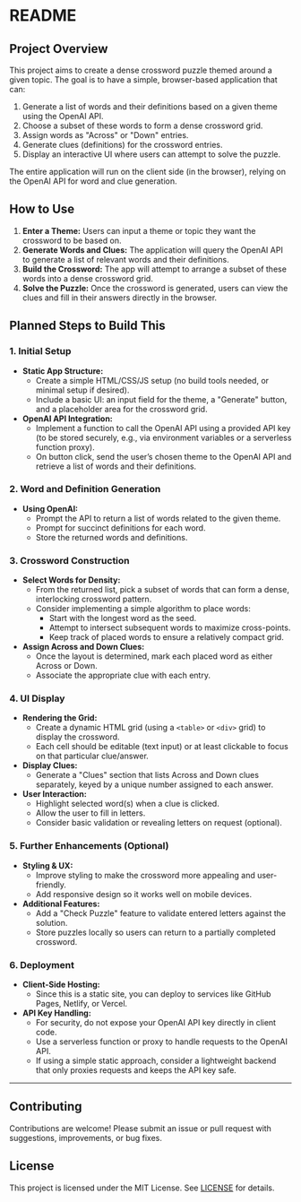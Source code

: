 # README

## Project Overview

This project aims to create a dense crossword puzzle themed around a given topic. The goal is to have a simple, browser-based application that can:

1. Generate a list of words and their definitions based on a given theme using the OpenAI API.
2. Choose a subset of these words to form a dense crossword grid.
3. Assign words as "Across" or "Down" entries.
4. Generate clues (definitions) for the crossword entries.
5. Display an interactive UI where users can attempt to solve the puzzle.

The entire application will run on the client side (in the browser), relying on the OpenAI API for word and clue generation.

## How to Use

1. **Enter a Theme:** Users can input a theme or topic they want the crossword to be based on.
2. **Generate Words and Clues:** The application will query the OpenAI API to generate a list of relevant words and their definitions.
3. **Build the Crossword:** The app will attempt to arrange a subset of these words into a dense crossword grid.
4. **Solve the Puzzle:** Once the crossword is generated, users can view the clues and fill in their answers directly in the browser.

## Planned Steps to Build This

### 1. Initial Setup

- **Static App Structure:**
  - Create a simple HTML/CSS/JS setup (no build tools needed, or minimal setup if desired).
  - Include a basic UI: an input field for the theme, a "Generate" button, and a placeholder area for the crossword grid.
- **OpenAI API Integration:**
  - Implement a function to call the OpenAI API using a provided API key (to be stored securely, e.g., via environment variables or a serverless function proxy).
  - On button click, send the user’s chosen theme to the OpenAI API and retrieve a list of words and their definitions.

### 2. Word and Definition Generation

- **Using OpenAI:**
  - Prompt the API to return a list of words related to the given theme.
  - Prompt for succinct definitions for each word.
  - Store the returned words and definitions.

### 3. Crossword Construction

- **Select Words for Density:**
  - From the returned list, pick a subset of words that can form a dense, interlocking crossword pattern.
  - Consider implementing a simple algorithm to place words:
    - Start with the longest word as the seed.
    - Attempt to intersect subsequent words to maximize cross-points.
    - Keep track of placed words to ensure a relatively compact grid.
- **Assign Across and Down Clues:**
  - Once the layout is determined, mark each placed word as either Across or Down.
  - Associate the appropriate clue with each entry.

### 4. UI Display

- **Rendering the Grid:**
  - Create a dynamic HTML grid (using a `<table>` or `<div>` grid) to display the crossword.
  - Each cell should be editable (text input) or at least clickable to focus on that particular clue/answer.
- **Display Clues:**
  - Generate a "Clues" section that lists Across and Down clues separately, keyed by a unique number assigned to each answer.
- **User Interaction:**
  - Highlight selected word(s) when a clue is clicked.
  - Allow the user to fill in letters.
  - Consider basic validation or revealing letters on request (optional).

### 5. Further Enhancements (Optional)

- **Styling & UX:**
  - Improve styling to make the crossword more appealing and user-friendly.
  - Add responsive design so it works well on mobile devices.
- **Additional Features:**
  - Add a "Check Puzzle" feature to validate entered letters against the solution.
  - Store puzzles locally so users can return to a partially completed crossword.

### 6. Deployment

- **Client-Side Hosting:**
  - Since this is a static site, you can deploy to services like GitHub Pages, Netlify, or Vercel.
- **API Key Handling:**
  - For security, do not expose your OpenAI API key directly in client code.
  - Use a serverless function or proxy to handle requests to the OpenAI API.
  - If using a simple static approach, consider a lightweight backend that only proxies requests and keeps the API key safe.

---

## Contributing

Contributions are welcome! Please submit an issue or pull request with suggestions, improvements, or bug fixes.

## License

This project is licensed under the MIT License. See [LICENSE](LICENSE) for details.

